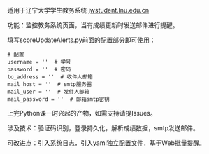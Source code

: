 适用于辽宁大学学生教务系统 [jwstudent.lnu.edu.cn](http://jwstudent.lnu.edu.cn/)

功能：监控教务系统页面，当有成绩更新时发送邮件进行提醒。

填写scoreUpdateAlerts.py前面的配置部分即可使用：

```
# 配置
username = ''  # 学号
password = ''  # 密码
to_address = ''  # 收件人邮箱
mail_host = ''  # smtp服务器
mail_user = ''  # 发件人邮箱
mail_password = ''  # 邮箱smtp密钥
```

上完Python课一时兴起的产物，如需支持请提Issues。

涉及技术：验证码识别，登录持久化，解析成绩数据，smtp发送邮件。

可改进点：引入系统日志，引入yaml独立配置文件，基于Web批量提醒。
